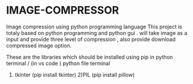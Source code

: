 # IMAGE-COMPRESSOR
Image compression using python programming language
This project is totaly based on python programming and python gui .
will take image as a input and provide three level of compression , also provide download compressed image option.

These are the libraries which should be installed using pip in python terminal / (in vs code ) python file terminal 
1) tkinter (pip install tkinter)
2)PIL (pip install pillow)
